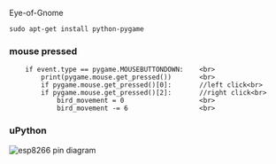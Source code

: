 Eye-of-Gnome


```
sudo apt-get install python-pygame
```
### mouse pressed

        if event.type == pygame.MOUSEBUTTONDOWN:    <br>
            print(pygame.mouse.get_pressed())       <br>
            if pygame.mouse.get_pressed()[0]:       //left click<br>
            if pygame.mouse.get_pressed()[2]:       //right click<br>
                bird_movement = 0                   <br>  
                bird_movement -= 6                  <br>

### uPython
![esp8266 pin diagram](https://github.com/abdulmukit98/peripherals/blob/main/images/NodeMCUv3.0-pinout.jpg)




<br><br><br><br>
